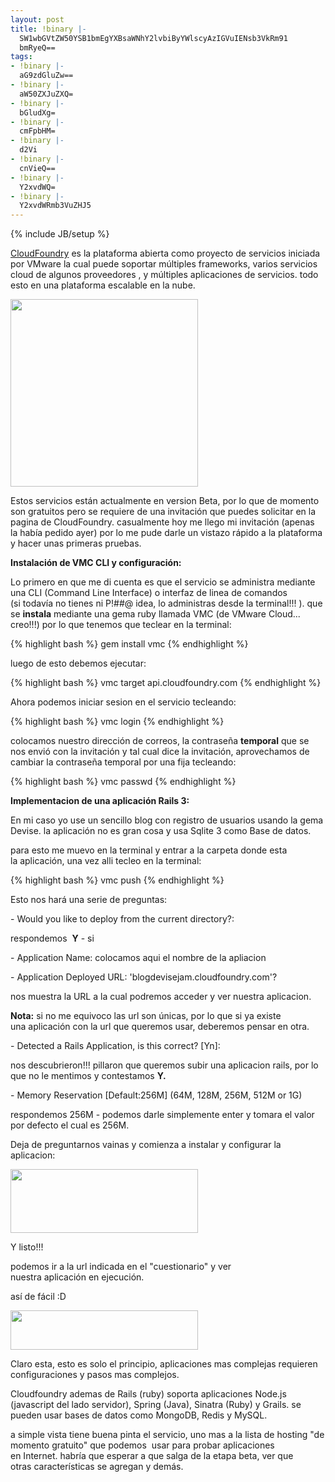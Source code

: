 ```yaml
---
layout: post
title: !binary |-
  SW1wbGVtZW50YSB1bmEgYXBsaWNhY2lvbiByYWlscyAzIGVuIENsb3VkRm91
  bmRyeQ==
tags:
- !binary |-
  aG9zdGluZw==
- !binary |-
  aW50ZXJuZXQ=
- !binary |-
  bGludXg=
- !binary |-
  cmFpbHM=
- !binary |-
  d2Vi
- !binary |-
  cnVieQ==
- !binary |-
  Y2xvdWQ=
- !binary |-
  Y2xvdWRmb3VuZHJ5
---
```

{% include JB/setup %}

<a href="http://cloudfoundry.com/">CloudFoundry</a> es la plataforma abierta como proyecto de servicios iniciada por VMware la cual puede soportar múltiples frameworks, varios servicios cloud de algunos proveedores , y múltiples aplicaciones de servicios. todo esto en una plataforma escalable en la nube.

<img class="aligncenter" src="http://blog.jam.net.ve/imagenes/uploads/2011/08/VMW-LGO-CloudFoundry-217-square-300x300.png" alt="" width="300" height="300" />

Estos servicios están actualmente en version Beta, por lo que de momento son gratuitos pero se requiere de una invitación que puedes solicitar en la pagina de CloudFoundry. casualmente hoy me llego mi invitación (apenas la había pedido ayer) por lo me pude darle un vistazo rápido a la plataforma y hacer unas primeras pruebas.


**Instalación de VMC CLI y configuración:**

Lo primero en que me di cuenta es que el servicio se administra mediante una CLI (Command Line Interface) o interfaz de linea de comandos (si todavía no tienes ni P!##@ idea, lo administras desde la terminal!!! ). que se <strong>instala</strong> mediante una gema ruby llamada VMC (de VMware Cloud... creo!!!) por lo que tenemos que teclear en la terminal:

{% highlight bash %}
gem install vmc
{% endhighlight %}

luego de esto debemos ejecutar:

{% highlight bash %}
vmc target api.cloudfoundry.com
{% endhighlight %}

Ahora podemos iniciar sesion en el servicio tecleando:

{% highlight bash %}
vmc login
{% endhighlight %}

colocamos nuestro dirección de correos, la contraseña <strong>temporal</strong> que se nos envió con la invitación y tal cual dice la invitación, aprovechamos de cambiar la contraseña temporal por una fija tecleando:

{% highlight bash %}
vmc passwd
{% endhighlight %}

**Implementacion de una aplicación Rails 3:**

En mi caso yo use un sencillo blog con registro de usuarios usando la gema Devise. la aplicación no es gran cosa y usa Sqlite 3 como Base de datos.

para esto me muevo en la terminal y entrar a la carpeta donde esta la aplicación, una vez alli tecleo en la terminal:

{% highlight bash %}
vmc push
{% endhighlight %}

Esto nos hará una serie de preguntas:

- Would you like to deploy from the current directory?:

respondemos  <strong>Y</strong> - si

- Application Name: colocamos aqui el nombre de la apliacion

- Application Deployed URL: 'blogdevisejam.cloudfoundry.com'?

nos muestra la URL a la cual podremos acceder y ver nuestra aplicacion.

<strong>Nota:</strong> si no me equivoco las url son únicas, por lo que si ya existe una aplicación con la url que queremos usar, deberemos pensar en otra.

- Detected a Rails Application, is this correct? [Yn]:

nos descubrieron!!! pillaron que queremos subir una aplicacion rails, por lo que no le mentimos y contestamos <strong>Y.</strong>

- Memory Reservation [Default:256M] (64M, 128M, 256M, 512M or 1G)

respondemos 256M - podemos darle simplemente enter y tomara el valor por defecto el cual es 256M.

Deja de preguntarnos vainas y comienza a instalar y configurar la aplicacion:


<img class="aligncenter" title="Selección_065" src="http://blog.jam.net.ve/imagenes/uploads/2011/08/Selección_065-300x102.jpg" alt="" width="300" height="102" />


Y listo!!!

podemos ir a la url indicada en el "cuestionario" y ver nuestra aplicación en ejecución.

así de fácil :D

<img class="aligncenter" title="Selección_066" src="http://blog.jam.net.ve/imagenes/uploads/2011/08/Selección_066-300x63.jpg" alt="" width="300" height="63" />

Claro esta, esto es solo el principio, aplicaciones mas complejas requieren configuraciones y pasos mas complejos.

Cloudfoundry ademas de Rails (ruby) soporta aplicaciones Node.js (javascript del lado servidor), Spring (Java), Sinatra (Ruby) y Grails. se pueden usar bases de datos como MongoDB, Redis y MySQL.

a simple vista tiene buena pinta el servicio, uno mas a la lista de hosting "de momento gratuito" que podemos  usar para probar aplicaciones en Internet. habría que esperar a que salga de la etapa beta, ver que otras características se agregan y demás.

